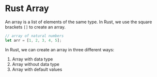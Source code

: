 # Rust Array

An array is a list of elements of the same type. In Rust, we use the square brackets `[]` to create an array.

```rust
// array of natural numbers
let arr = [1, 2, 3, 4, 5];
```

In Rust, we can create an array in three different ways:

1. Array with data type
2. Array without data type
3. Array with default values
